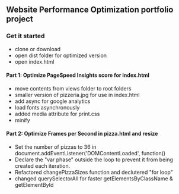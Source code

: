 ## Website Performance Optimization portfolio project


### Get it started

* clone or download
* open dist folder for optimized version
* open index.html

#### Part 1: Optimize PageSpeed Insights score for index.html

* move contents from views folder to root folders
* smaller version of pizzeria.jpg for use in index.html
* add async for google analytics
* load fonts asynchronously
* added media attribute for print.css 
* minify

#### Part 2: Optimize Frames per Second in pizza.html and resize

* Set the number of pizzas to 36 in document.addEventListener('DOMContentLoaded', function()
* Declare the "var phase" outside the loop to prevent it from being created each iteration.
* Refactored changePizzaSizes function and declutered "for loop"
* changed querySelectorAll for faster getElementsByClassName & getElementById
